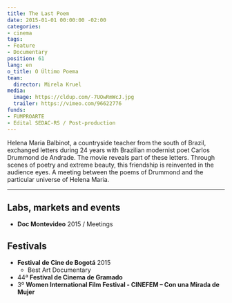 ```yaml
---
title: The Last Poem
date: 2015-01-01 00:00:00 -02:00
categories:
- cinema
tags:
- Feature
- Documentary
position: 61
lang: en
o_title: O Último Poema
team:
  director: Mirela Kruel
media:
  image: https://cldup.com/-7UOwRmWcJ.jpg
  trailer: https://vimeo.com/96622776
funds:
- FUMPROARTE
- Edital SEDAC-RS / Post-production
---
```


Helena Maria Balbinot, a countryside teacher from the south of Brazil, exchanged letters during 24 years with Brazilian modernist poet Carlos Drummond de Andrade. The movie reveals part of these letters. Through scenes of poetry and extreme beauty, this friendship is reinvented in the audience eyes. A meeting between the poems of Drummond and the particular universe of Helena Maria.

---

## Labs, markets and events
* **Doc Montevideo** 2015 / Meetings

## Festivals
* **Festival de Cine de Bogotá** 2015
  * Best Art Documentary 
* 44ª **Festival de Cinema de Gramado**
* 3º **Women International Film Festival - CINEFEM – Con una Mirada de Mujer**
